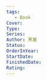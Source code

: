 ```yaml
---
tags: 
   - Book 
Cover: 
Type:
Series: 
Author: 黑塞
Status: 
OrderInYear:
StartDate:
FinishedDate:
Rating: 
---
```



















